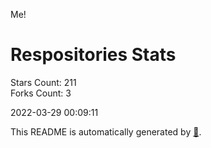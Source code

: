 Me!

# Respositories Stats
Stars Count: 211  
Forks Count: 3

2022-03-29 00:09:11  

This README is automatically generated by [🐰](https://github.com/rnitta/rnitta).

